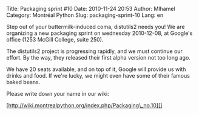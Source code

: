 Title: Packaging sprint #10
Date: 2010-11-24 20:53
Author: Mlhamel
Category: Montréal Python
Slug: packaging-sprint-10
Lang: en

<!--:en-->

<div>
<div>
</p>
Step out of your buttermilk-induced coma, distutils2 needs you! We are
organizing a new packaging sprint on wednesday 2010-12-08, at Google's
office (1253 McGill College, suite 250).

The distutils2 project is progressing rapidly, and we must continue our
effort. By the way, they released their first alpha version not too long
ago.

We have 20 seats available, and on top of it, Google will provide us
with drinks and food. If we're lucky, we might even have some of their
famous baked beans.

Please write down your name in our wiki:

[http://wiki.montrealpython.org/index.php/Packaging\_no.10][]

<p>
</div>
</div>
<!--:-->

</p>

  [http://wiki.montrealpython.org/index.php/Packaging\_no.10]: http://wiki.montrealpython.org/index.php/Packaging_no.10
